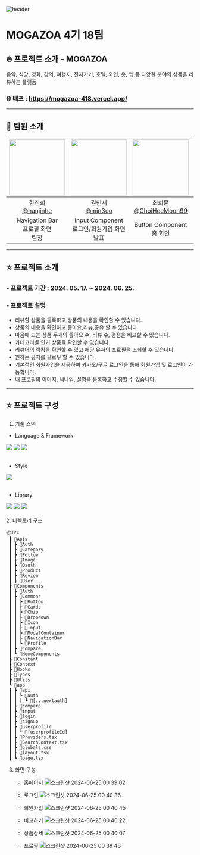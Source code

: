 ![header](https://capsule-render.vercel.app/api?type=waving&color=auto&height=300&section=header&text=MOGAZOA%204-18&fontSize=80)


# MOGAZOA 4기 18팀

## 🔥 프로젝트 소개 - MOGAZOA
음악, 식당, 영화, 강의, 여행지, 전자기기, 호텔, 와인, 옷, 앱 등 다양한 분야의 상품을 리뷰하는 플랫폼

### 🌐 배포 : https://mogazoa-418.vercel.app/

---
## 💼 팀원 소개

|<img src="https://avatars.githubusercontent.com/u/155597214?v=4" width="150" height="150"/>|<img src="https://avatars.githubusercontent.com/u/110177217?v=4" width="150" height="150"/>|<img src="https://avatars.githubusercontent.com/u/54311686?v=4" width="150" height="150"/>|<img src="https://avatars.githubusercontent.com/u/103150252?v=4" width="150" height="150"/>|<img src="https://avatars.githubusercontent.com/u/155204900?v=4" width="150" height="150"/>|
|:-:|:-:|:-:|:-:|:-:|
|한진희<br/>[@hanjinhe](https://github.com/hanjinhe)|권민서<br/>[@min3eo](https://github.com/min3eo)|최희문<br/>[@ChoiHeeMoon99](https://github.com/ChoiHeeMoon99)|최민혁<br/>[@ChoiMHMH](https://github.com/ChoiMHMH)|강나리<br/>[@nali-kang](https://github.com/nali-kang)|
|Navigation Bar<br/>프로필 화면<br/>팀장|Input Component<br/>로그인/회원가입 화면<br/>발표|Button Component<br/>홈 화면|Modal<br/>공통API<br/>상품상세 화면|Dropdown<br/>비교하기 화면<br/>배포/README|

---
## ⭐️ 프로젝트 소개

### - 프로젝트 기간 : 2024. 05. 17. ~ 2024. 06. 25.
### - 프로젝트 설명
- 리뷰할 상품을 등록하고 상품의 내용을 확인할 수 있습니다.
- 상품의 내용을 확인하고 좋아요,리뷰,공유 할 수 있습니다.
- 마음에 드는 상품 두개의 좋아요 수, 리뷰 수, 평점을 비교할 수 있습니다.
- 카테고리별 인기 상품을 확인할 수 있습니다.
- 리뷰어의 랭킹을 확인할 수 있고 해당 유저의 프로필을 조회할 수 있습니다.
- 원하는 유저를 팔로우 할 수 있습니다.
- 기본적인 회원가입을 제공하며 카카오/구글 로그인을 통해 회원가입 및 로그인이 가능합니다.
- 내 프로필의 이미지, 닉네임, 설명을 등록하고 수정할 수 있습니다.


---
## ⭐️ 프로젝트 구성

1. 기술 스택
- Language & Framework
<div align=left>
  <img src="https://img.shields.io/badge/Next.js-000000?style=flat&logo=Next.js&logoColor=white">
  <img src="https://img.shields.io/badge/React-61DAFB?style=flat&logo=react&logoColor=black"> 
  <img src="https://img.shields.io/badge/Typescript-3178C6?style=flat&logo=Typescript&logoColor=white"/>
</div>  
<br />

- Style
<div align=left>
  <img src="https://img.shields.io/badge/Tailwind CSS-06B6D4?style=flat&logo=Tailwind CSS&logoColor=white"/>
</div>  
<br />

- Library
<div align=left>
  <img src="https://img.shields.io/badge/Axios-5A29E4?style=flat&logo=Axios&logoColor=white"/>
  <img src="https://img.shields.io/badge/Next auth-000000?style=flat&logo=Next.js&logoColor=white">
  <img src="https://img.shields.io/badge/React Query-FF4154?style=flat&logo=React Query&logoColor=white">
</div>  
<br />
2. 디렉토리 구조

```
📦src
 ┣ 📂Apis
 ┃ ┣ 📂Auth
 ┃ ┣ 📂Category
 ┃ ┣ 📂Follow
 ┃ ┣ 📂Image
 ┃ ┣ 📂Oauth
 ┃ ┣ 📂Product
 ┃ ┣ 📂Review
 ┃ ┣ 📂User
 ┣ 📂Components
 ┃ ┣ 📂Auth
 ┃ ┣ 📂Commons
 ┃ ┃ ┣ 📂Button
 ┃ ┃ ┣ 📂Cards
 ┃ ┃ ┣ 📂Chip
 ┃ ┃ ┣ 📂Dropdown
 ┃ ┃ ┣ 📂Icon
 ┃ ┃ ┣ 📂Input
 ┃ ┃ ┣ 📂ModalContainer
 ┃ ┃ ┣ 📂NavigationBar
 ┃ ┃ ┗ 📂Profile
 ┃ ┣ 📂Compare
 ┃ ┗ 📂HomeComponents
 ┣ 📂Constant
 ┣ 📂Context
 ┣ 📂Hooks
 ┣ 📂Types
 ┣ 📂Utils
 ┗ 📂app
 ┃ ┣ 📂api
 ┃ ┃ ┗ 📂auth
 ┃ ┃ ┃ ┗ 📂[...nextauth]
 ┃ ┣ 📂compare
 ┃ ┣ 📂input
 ┃ ┣ 📂login
 ┃ ┣ 📂signup
 ┃ ┣ 📂userprofile
 ┃ ┃ ┗ 📂[userprofileId]
 ┃ ┣ 📜Providers.tsx
 ┃ ┣ 📜SearchContext.tsx
 ┃ ┣ 📜globals.css
 ┃ ┣ 📜layout.tsx
 ┃ ┗ 📜page.tsx
```
3. 화면 구성
   - 홈페이지
     ![스크린샷 2024-06-25 00 39 02](https://github.com/Team18-Mogazoa/MOGAZOA/assets/155204900/1e212b89-ee0c-4534-8670-f9bed69e71c0)

   - 로그인
     ![스크린샷 2024-06-25 00 40 36](https://github.com/Team18-Mogazoa/MOGAZOA/assets/155204900/f384be34-6af2-4b4b-b536-39d3cecbbadb)

   - 회원가입
     ![스크린샷 2024-06-25 00 40 45](https://github.com/Team18-Mogazoa/MOGAZOA/assets/155204900/5a4be506-c662-4ea6-9633-b0e69cde01c5)

   - 비교하기
     ![스크린샷 2024-06-25 00 40 22](https://github.com/Team18-Mogazoa/MOGAZOA/assets/155204900/489f1143-0a01-487a-a6b6-a5b60b41feba)

   - 상품상세
     ![스크린샷 2024-06-25 00 40 07](https://github.com/Team18-Mogazoa/MOGAZOA/assets/155204900/5b826219-2017-4835-871a-230e01727046)

   - 프로필
     ![스크린샷 2024-06-25 00 39 46](https://github.com/Team18-Mogazoa/MOGAZOA/assets/155204900/68e2f171-79d5-41f1-a0a4-95895e79fa96)
